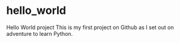 # hello_world
Hello World project
This is my first project on Github as I set out on adventure to learn Python.

